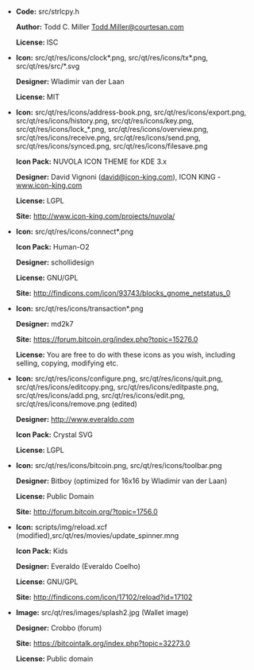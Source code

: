   - **Code:** src/strlcpy.h

    **Author:** Todd C. Miller <Todd.Miller@courtesan.com>

    **License:** ISC

  - **Icon:** src/qt/res/icons/clock\*.png, src/qt/res/icons/tx\*.png, src/qt/res/src/\*.svg

    **Designer:** Wladimir van der Laan

    **License:** MIT

  - **Icon:** src/qt/res/icons/address-book.png, src/qt/res/icons/export.png, src/qt/res/icons/history.png, src/qt/res/icons/key.png, src/qt/res/icons/lock_*.png, src/qt/res/icons/overview.png, src/qt/res/icons/receive.png, src/qt/res/icons/send.png, src/qt/res/icons/synced.png, src/qt/res/icons/filesave.png

    **Icon Pack:** NUVOLA ICON THEME for KDE 3.x

    **Designer:** David Vignoni (david@icon-king.com), ICON KING - www.icon-king.com

    **License:** LGPL

    **Site:** http://www.icon-king.com/projects/nuvola/

  - **Icon:** src/qt/res/icons/connect*.png

    **Icon Pack:** Human-O2

    **Designer:** schollidesign

    **License:** GNU/GPL

    **Site:** http://findicons.com/icon/93743/blocks_gnome_netstatus_0

  - **Icon:** src/qt/res/icons/transaction*.png

    **Designer:** md2k7

    **Site:** https://forum.bitcoin.org/index.php?topic=15276.0

    **License:** You are free to do with these icons as you wish, including selling, copying, modifying etc.

  - **Icon:** src/qt/res/icons/configure.png, src/qt/res/icons/quit.png, src/qt/res/icons/editcopy.png, src/qt/res/icons/editpaste.png, src/qt/res/icons/add.png, src/qt/res/icons/edit.png, src/qt/res/icons/remove.png (edited)

    **Designer:** http://www.everaldo.com

    **Icon Pack:** Crystal SVG

    **License:** LGPL

  - **Icon:** src/qt/res/icons/bitcoin.png, src/qt/res/icons/toolbar.png

    **Designer:** Bitboy (optimized for 16x16 by Wladimir van der Laan)

    **License:** Public Domain

    **Site:** http://forum.bitcoin.org/?topic=1756.0

  - **Icon:**  scripts/img/reload.xcf (modified),src/qt/res/movies/update_spinner.mng

    **Icon Pack:** Kids

    **Designer:** Everaldo (Everaldo Coelho)

    **License:** GNU/GPL

    **Site:** http://findicons.com/icon/17102/reload?id=17102

  - **Image:** src/qt/res/images/splash2.jpg (Wallet image)

    **Designer:** Crobbo (forum)

    **Site:** https://bitcointalk.org/index.php?topic=32273.0

    **License:** Public domain
